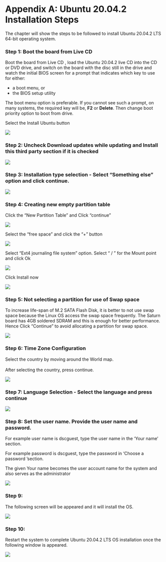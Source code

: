 # Appendix A: Ubuntu 20.04.2 Installation Steps

The chapter will show the steps to be followed to install Ubuntu 20.04.2 LTS 64-bit operating system.&#x20;

### **Step 1: Boot the board from Live CD**&#x20;

Boot the board from Live CD , load the Ubuntu 20.04.2 live CD into the CD or DVD drive, and switch on the board with the disc still in the drive and watch the initial BIOS screen for a prompt that indicates which key to use for either:

* a boot menu, or
* the BIOS setup utility

The boot menu option is preferable. If you cannot see such a prompt, on many systems, the required key will be, **F2** or **Delete**. Then change boot priority option to boot from drive.&#x20;

Select the Install Ubuntu button

![](broken-reference)

### Step 2: Uncheck Download updates while updating and Install this third party section if it is checked

![](broken-reference)

### Step 3: Installation type selection - Select “Something else” option and click continue.

![](broken-reference)

### Step 4: Creating new empty partition table&#x20;

Click the “New Partition Table” and Click “continue”

![](broken-reference)

Select the “free space” and click the “+” button

![](broken-reference)

Select “Ext4 journaling file system” option. Select “ / ” for the Mount point and click Ok

![](broken-reference)

Click Install now

![](broken-reference)

### Step 5: Not selecting a partition for use of Swap space&#x20;

To increase life-span of M.2 SATA Flash Disk, it is better to not use swap space because the Linux OS access the swap space frequently. The Saturn board has 4GB soldered SDRAM and this is enough for better performance. Hence Click “Continue” to avoid allocating a partition for swap space.

&#x20;

![](broken-reference)

### Step 6: Time Zone Configuration

Select the country by moving around the World map.\
\
After selecting the country, press continue.

![](broken-reference)

### Step 7: Language Selection - Select the language and press continue

![](broken-reference)

### Step 8: Set the user name. Provide the user name and password.

For example user name is dscguest, type the user name in the ‘Your name’ section.

For example password is dscguest, type the password in ‘Choose a password ’section.

The given Your name becomes the user account name for the system and also serves as the administrator

![](broken-reference)

### Step 9:

The following screen will be appeared and it will install the OS.

![](broken-reference)

### Step 10:

Restart the system to complete Ubuntu 20.04.2 LTS OS installation once the following window is appeared.

![](broken-reference)
